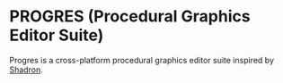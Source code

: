 # PROGRES (Procedural Graphics Editor Suite)

Progres is a cross-platform procedural graphics editor suite inspired by [Shadron][1].



[1]: https://www.arteryengine.com/shadron/
